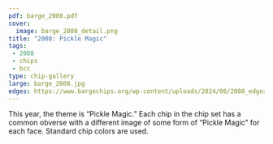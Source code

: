 ```yaml
---
pdf: barge_2008.pdf
cover:
  image: barge_2008_detail.png
title: "2008: Pickle Magic"
tags:
 - 2008
 - chips
 - bcc
type: chip-gallery
large: barge_2008.jpg
edges: https://www.bargechips.org/wp-content/uploads/2024/08/2008_edges.gif
---
```


This year, the theme is &#8220;Pickle Magic.&#8221; Each chip in the chip set
has a common obverse with a different image of some form of &#8220;Pickle
Magic&#8221; for each face. Standard chip colors are used.
